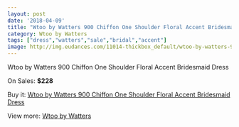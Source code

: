 ```yaml
---
layout: post
date: '2018-04-09'
title: "Wtoo by Watters 900 Chiffon One Shoulder Floral Accent Bridesmaid Dress"
category: Wtoo by Watters 
tags: ["dress","watters","sale","bridal","accent"]
image: http://img.eudances.com/11014-thickbox_default/wtoo-by-watters-900-chiffon-one-shoulder-floral-accent-bridesmaid-dress.jpg
---
```

Wtoo by Watters 900 Chiffon One Shoulder Floral Accent Bridesmaid Dress

On Sales: **$228**
<a href="https://www.eudances.com/en/wtoo-by-watters/3513-wtoo-by-watters-900-chiffon-one-shoulder-floral-accent-bridesmaid-dress.html"><amp-img layout="responsive" width="600" height="600" src="//img.eudances.com/11014-thickbox_default/wtoo-by-watters-900-chiffon-one-shoulder-floral-accent-bridesmaid-dress.jpg" alt="Wtoo by Watters 900 Chiffon One Shoulder Floral Accent Bridesmaid Dress 0" /></a>
<a href="https://www.eudances.com/en/wtoo-by-watters/3513-wtoo-by-watters-900-chiffon-one-shoulder-floral-accent-bridesmaid-dress.html"><amp-img layout="responsive" width="600" height="600" src="//img.eudances.com/11016-thickbox_default/wtoo-by-watters-900-chiffon-one-shoulder-floral-accent-bridesmaid-dress.jpg" alt="Wtoo by Watters 900 Chiffon One Shoulder Floral Accent Bridesmaid Dress 1" /></a>
<a href="https://www.eudances.com/en/wtoo-by-watters/3513-wtoo-by-watters-900-chiffon-one-shoulder-floral-accent-bridesmaid-dress.html"><amp-img layout="responsive" width="600" height="600" src="//img.eudances.com/11015-thickbox_default/wtoo-by-watters-900-chiffon-one-shoulder-floral-accent-bridesmaid-dress.jpg" alt="Wtoo by Watters 900 Chiffon One Shoulder Floral Accent Bridesmaid Dress 2" /></a>

Buy it: [Wtoo by Watters 900 Chiffon One Shoulder Floral Accent Bridesmaid Dress](https://www.eudances.com/en/wtoo-by-watters/3513-wtoo-by-watters-900-chiffon-one-shoulder-floral-accent-bridesmaid-dress.html "Wtoo by Watters 900 Chiffon One Shoulder Floral Accent Bridesmaid Dress")

View more: [Wtoo by Watters ](https://www.eudances.com/en/67-wtoo-by-watters "Wtoo by Watters ")